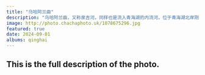 ```yaml
---
title: "乌哈阿兰曲"
description: "乌哈阿兰曲，又称泉吉河，同样也是流入青海湖的内流河，位于青海湖北岸刚察县境内，发源于尔德公贡麻，河道从北向南流，全长65公里，流域面积567平方公里。泉吉河是湟鱼洄游和繁殖的重要通道。每年5月末，湟鱼成群结队地溯流而上，到泉吉河等淡水河道中产卵繁殖，秋季再返回青海湖过冬。湟鱼的洄游不仅是为了繁衍后代，还为鸟类提供了丰富的食物，是青海湖生态系统中的重要一环。"
image: http://photo.chachaphoto.uk/1078675296.jpg
featured: true
date: 2024-09-01
albums: qinghai
---
```


## This is the full description of the photo.
